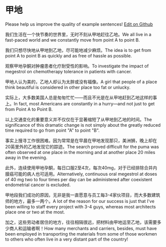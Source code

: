 # 甲地

Please help us improve the quality of example sentences! [Edit on Github](https://github.com/jiyushe/jiyu-example-sentence-source/blob/main/chinese/jiadi.md)

<p><span class="chinese">我们生活在一个快节奏的世界里，无时不刻从甲地赶往乙地。</span><span class="english">We all live in a fast-paced world and we constantly move from point A to point B.</span></p>

<p><span class="chinese">我们只想尽快地从甲地到乙地，尽可能地减少麻烦。</span><span class="english">The idea is to get from point A to point B as quickly and as free of hassle as possible.</span></p>

<p><span class="chinese">观察甲地孕酮对肿瘤患者化疗耐受性的影响。</span><span class="english">To investigate the impact of megestrol on chemotherapy tolerance in patients with cancer.</span></p>

<p><span class="chinese">甲地人认为美的，乙地人却认为太胖或没有福像。</span><span class="english">A girl that people of a place think beautiful is considered in other place too fat or unlucky.</span></p>

<p><span class="chinese">实际上，大多数美国人总是匆匆忙忙——而且不光是在从甲地赶到乙地这样的事上。</span><span class="english">In fact, most Americans are constantly in a hurry—and not just to get from Point A to Point B.</span></p>

<p><span class="chinese">以上交通变化的重要意义并不仅仅在于显著缩短了从甲地到乙地的时间。</span><span class="english">The significance of this dramatic change is not simply about the greatly reduced time required to go from point "A" to point "B".</span></p>

<p><span class="chinese">事实上搜寻工作很困难。因为常常是在早晨在甲地发现那只，美洲狮，晚上却在20英里外的乙地发现它的踪迹。</span><span class="english">The search proved difficult for the puma was often observed at one place in the morning and at another place 20 miles away in the evening.</span></p>

<p><span class="chinese">此外，连续使用甲地孕酮，每日口服2至4次，每次40mg，对于已经排除合并内膜癌可能的病人也可适用。</span><span class="english">Alternatively, continuous oral megestrol at doses of 40 mg two to four times per day can be administered after coexistent endometrial cancer is excluded.</span></p>

<p><span class="chinese">甲地段我们成功的原因，无非是我一直愿意与员工每3-4家伙项目，而大多数建筑师的地方，最多一两个。</span><span class="english">A lot of the reason for our success is just that I've been willing to staff every project with 3-4 guys, whereas most architects place one or two at the most.</span></p>

<p><span class="chinese">加之，这些劳动者居住的地方，往往相隔很远，把材料由甲地运至乙地，该需要多少商人和运输者啊！</span><span class="english">How many merchants and carriers, besides, must have been employed in transporting the materials from some of those workmen to others who often live in a very distant part of the country!</span></p>

